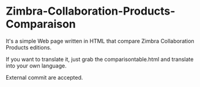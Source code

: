 # Zimbra-Collaboration-Products-Comparaison

It's a simple Web page written in HTML that compare Zimbra Collaboration Products editions.

If you want to translate it, just grab the comparisontable.html and translate into your own language.

External commit are accepted.
